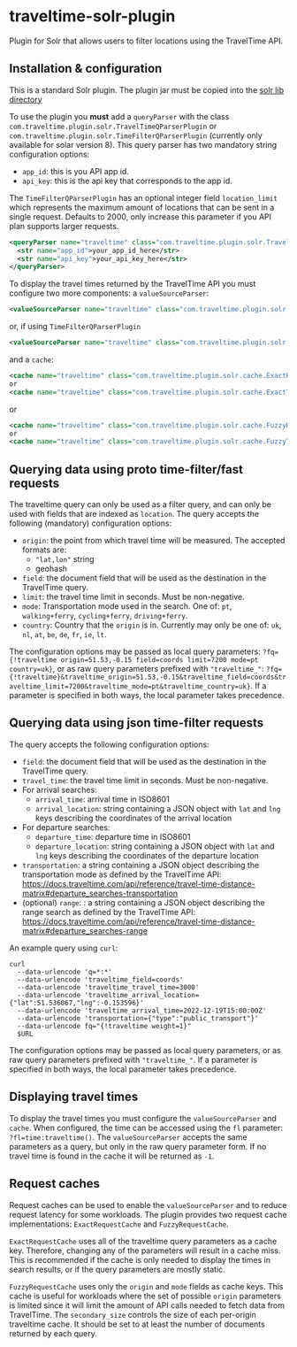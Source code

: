 # traveltime-solr-plugin
Plugin for Solr that allows users to filter locations using the TravelTime API.

## Installation & configuration
This is a standard Solr plugin.
The plugin jar must be copied into the [solr lib directory](https://solr.apache.org/guide/8_4/libs.html#lib-directories)

To use the plugin you **must** add a `queryParser` with the class `com.traveltime.plugin.solr.TravelTimeQParserPlugin` or
`com.traveltime.plugin.solr.TimeFilterQParserPlugin` (currently only available for solar version 8).
This query parser has two mandatory string configuration options:
- `app_id`: this is you API app id.
- `api_key`: this is the api key that corresponds to the app id.

The `TimeFilterQParserPlugin` has an optional integer field `location_limit` which represents the maximum amount of locations
that can be sent in a single request. Defaults to 2000, only increase this parameter if you API plan supports larger requests.
```xml
<queryParser name="traveltime" class="com.traveltime.plugin.solr.TravelTimeQParserPlugin">
  <str name="app_id">your_app_id_here</str>
  <str name="api_key">your_api_key_here</str>
</queryParser>
```

To display the travel times returned by the TravelTime API you must configure two more components: a `valueSourceParser`:
```xml
<valueSourceParser name="traveltime" class="com.traveltime.plugin.solr.query.TravelTimeValueSourceParser" />
```
or, if using `TimeFilterQParserPlugin`
```xml
<valueSourceParser name="traveltime" class="com.traveltime.plugin.solr.query.timefilter.TimeFilterValueSourceParser" />
```
and a `cache`:
```xml
<cache name="traveltime" class="com.traveltime.plugin.solr.cache.ExactRequestCache"/>
or
<cache name="traveltime" class="com.traveltime.plugin.solr.cache.ExactTimeFilterRequestCache"/>
```
or
```xml
<cache name="traveltime" class="com.traveltime.plugin.solr.cache.FuzzyRequestCache" secondary_size="50000"/>
or
<cache name="traveltime" class="com.traveltime.plugin.solr.cache.FuzzyTimeFilterRequestCache" secondary_size="50000"/>
```

## Querying data using proto time-filter/fast requests
The traveltime query can only be used as a filter query, and can only be used with fields that are indexed as `location`.
The query accepts the following (mandatory) configuration options:
- `origin`: the point from which travel time will be measured. The accepted formats are:
    - `"lat,lon"` string
    - geohash
- `field`: the document field that will be used as the destination in the TravelTime query.
- `limit`: the travel time limit in seconds. Must be non-negative.
- `mode`: Transportation mode used in the search. One of: `pt`, `walking+ferry`, `cycling+ferry`, `driving+ferry`.
- `country`: Country that the `origin` is in. Currently may only be one of: `uk`, `nl`, `at`, `be`, `de`, `fr`, `ie`, `lt`.

The configuration options may be passed as local query parameters: `?fq={!traveltime origin=51.53,-0.15 field=coords limit=7200 mode=pt country=uk}`, or as raw query parameters prefixed with `"traveltime_"`: `?fq={!traveltime}&traveltime_origin=51.53,-0.15&traveltime_field=coords&traveltime_limit=7200&traveltime_mode=pt&traveltime_country=uk}`.
If a parameter is specified in both ways, the local parameter takes precedence.

## Querying data using json time-filter requests
The query accepts the following configuration options:
- `field`: the document field that will be used as the destination in the TravelTime query.
- `travel_time`: the travel time limit in seconds. Must be non-negative.
- For arrival searches:
  - `arrival_time`: arrival time in ISO8601
  - `arrival_location`: string containing a JSON object with `lat` and `lng` keys describing the coordinates 
    of the arrival location
- For departure searches:
  - `departure_time`: departure time in ISO8601
  - `departure_location`: string containing a JSON object with `lat` and `lng` keys describing the coordinates
    of the departure location
- `transportation`: a string containing a JSON object describing the transportation mode as defined by the TravelTime API:
  https://docs.traveltime.com/api/reference/travel-time-distance-matrix#departure_searches-transportation
- (optional) `range`: : a string containing a JSON object describing the range search as defined by the TravelTime API:
  https://docs.traveltime.com/api/reference/travel-time-distance-matrix#departure_searches-range

An example query using `curl`:
```shell
curl
  --data-urlencode 'q=*:*'
  --data-urlencode 'traveltime_field=coords'
  --data-urlencode 'traveltime_travel_time=3000'
  --data-urlencode 'traveltime_arrival_location={"lat":51.536067,"lng":-0.153596}'
  --data-urlencode 'traveltime_arrival_time=2022-12-19T15:00:00Z'
  --data-urlencode 'transportation={"type":"public_transport"}'
  --data-urlencode fq="{!traveltime weight=1}"
  $URL
```

The configuration options may be passed as local query parameters, or as raw query parameters prefixed with `"traveltime_"`.
If a parameter is specified in both ways, the local parameter takes precedence.

## Displaying travel times

To display the travel times you must configure the `valueSourceParser` and `cache`.
When configured, the time can be accessed using the `fl` parameter: `?fl=time:traveltime()`.
The `valueSourceParser` accepts the same parameters as a query, but only in the raw query parameter form.
If no travel time is found in the cache it will be returned as `-1`.

## Request caches

Request caches can be used to enable the `valueSourceParser` and to reduce request latency for some workloads.
The plugin provides two request cache implementations: `ExactRequestCache` and `FuzzyRequestCache`.

`ExactRequestCache` uses all of the traveltime query parameters as a cache key.
Therefore, changing any of the parameters will result in a cache miss.
This is recommended if the cache is only needed to display the times in search results, or if the query parameters are mostly static.

`FuzzyRequestCache` uses only the `origin` and `mode` fields as cache keys.
This cache is useful for workloads where the set of possible `origin` parameters is limited since it will limit the amount of API calls needed to fetch data from TravelTime. The `secondary_size` controls the size of each per-origin traveltime cache. It should be set to at least the number of documents returned by each query.

